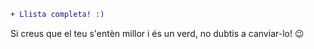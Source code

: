 ```diff
+ Llista completa! :)
```

Si creus que el teu s'entèn millor i és un verd, no dubtis a canviar-lo! :wink:
